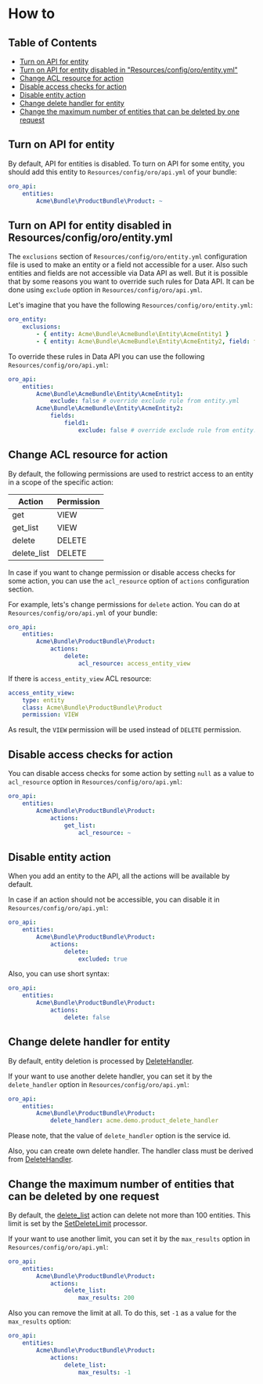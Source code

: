 How to
======


Table of Contents
-----------------
 - [Turn on API for entity](#overview)
 - [Turn on API for entity disabled in "Resources/config/oro/entity.yml"](#turn-on-api-for-entity-disabled-in-resourcesconfigoroentityyml)
 - [Change ACL resource for action](#change-acl-resource-for-action)
 - [Disable access checks for action](#disable-access-checks-for-action)
 - [Disable entity action](#disable-entity-action)
 - [Change delete handler for entity](#change-delete-handler-for-entity)
 - [Change the maximum number of entities that can be deleted by one request](#change-the-maximum-number-of-entities-that-can-be-deleted-by-one-request)


Turn on API for entity
----------------------

By default, API for entities is disabled. To turn on API for some entity, you should add this entity to `Resources/config/oro/api.yml` of your bundle:


```yaml
oro_api:
    entities:
        Acme\Bundle\ProductBundle\Product: ~
```

Turn on API for entity disabled in Resources/config/oro/entity.yml
------------------------------------------------------------------

The `exclusions` section of `Resources/config/oro/entity.yml` configuration file is used to make an entity or a field not accessible for a user. Also such entities and fields are not accessible via Data API as well. But it is possible that by some reasons you want to override such rules for Data API. It can be done using `exclude` option in `Resources/config/oro/api.yml`.

Let's imagine that you have the following `Resources/config/oro/entity.yml`:

```yaml
oro_entity:
    exclusions:
        - { entity: Acme\Bundle\AcmeBundle\Entity\AcmeEntity1 }
        - { entity: Acme\Bundle\AcmeBundle\Entity\AcmeEntity2, field: field1 }
```

To override these rules in Data API you can use the following `Resources/config/oro/api.yml`:

```yaml
oro_api:
    entities:
        Acme\Bundle\AcmeBundle\Entity\AcmeEntity1:
            exclude: false # override exclude rule from entity.yml
        Acme\Bundle\AcmeBundle\Entity\AcmeEntity2:
            fields:
                field1:
                    exclude: false # override exclude rule from entity.yml
```

Change ACL resource for action
------------------------------

By default, the following permissions are used to restrict access to an entity in a scope of the specific action:

| Action | Permission |
| --- | --- |
| get | VIEW |
| get_list | VIEW |
| delete | DELETE |
| delete_list | DELETE |

In case if you want to change permission or disable access checks for some action, you can use the `acl_resource` option of `actions` configuration section.

For example, lets's change permissions for `delete` action. You can do at `Resources/config/oro/api.yml` of your bundle: 


```yaml
oro_api:
    entities:
        Acme\Bundle\ProductBundle\Product:
            actions:
                delete:
                    acl_resource: access_entity_view
```

If there is `access_entity_view` ACL resource:

```yaml   
access_entity_view:
    type: entity
    class: Acme\Bundle\ProductBundle\Product
    permission: VIEW
```

As result, the `VIEW` permission will be used instead of `DELETE` permission.


Disable access checks for action
--------------------------------
 
You can disable access checks for some action by setting `null` as a value to `acl_resource` option in `Resources/config/oro/api.yml`:

```yaml
oro_api:
    entities:
        Acme\Bundle\ProductBundle\Product:
            actions:
                get_list:
                    acl_resource: ~
```
 
Disable entity action
----------------------

When you add an entity to the API, all the actions will be available by default.

In case if an action should not be accessible, you can disable it in `Resources/config/oro/api.yml`:

```yaml
oro_api:
    entities:
        Acme\Bundle\ProductBundle\Product:
            actions:
                delete:
                    excluded: true
```

Also, you can use short syntax:

```yaml
oro_api:
    entities:
        Acme\Bundle\ProductBundle\Product:
            actions:
                delete: false
```

Change delete handler for entity
--------------------------------

By default, entity deletion is processed by [DeleteHandler](../../../SoapBundle/Handler/DeleteHandler.php).

If your want to use another delete handler, you can set it by the `delete_handler` option in `Resources/config/oro/api.yml`:

```yaml
oro_api:
    entities:
        Acme\Bundle\ProductBundle\Product:
            delete_handler: acme.demo.product_delete_handler
```

Please note, that the value of `delete_handler` option is the service id.

Also, you can create own delete handler. The handler class must be derived from [DeleteHandler](../../../SoapBundle/Handler/DeleteHandler.php).

Change the maximum number of entities that can be deleted by one request
------------------------------------------------------------------------

By default, the [delete_list](./actions.md#delete_list-action) action can delete not more than 100 entities. This limit is set by the [SetDeleteLimit](../../Processor/DeleteList/SetDeleteLimit.php) processor.

If your want to use another limit, you can set it by the `max_results` option in `Resources/config/oro/api.yml`:

```yaml
oro_api:
    entities:
        Acme\Bundle\ProductBundle\Product:
            actions:
                delete_list:
                    max_results: 200
```

Also you can remove the limit at all. To do this, set `-1` as a value for the `max_results` option:

```yaml
oro_api:
    entities:
        Acme\Bundle\ProductBundle\Product:
            actions:
                delete_list:
                    max_results: -1
```
